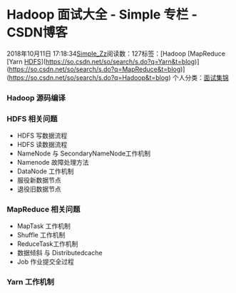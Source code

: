 # Hadoop  面试大全 - Simple 专栏 - CSDN博客
2018年10月11日 17:18:34[Simple_Zz](https://me.csdn.net/love284969214)阅读数：127标签：[Hadoop																[MapReduce																[Yarn																[HDFS](https://so.csdn.net/so/search/s.do?q=HDFS&t=blog)](https://so.csdn.net/so/search/s.do?q=Yarn&t=blog)](https://so.csdn.net/so/search/s.do?q=MapReduce&t=blog)](https://so.csdn.net/so/search/s.do?q=Hadoop&t=blog)
个人分类：[面试集锦](https://blog.csdn.net/love284969214/article/category/8011264)
### Hadoop 源码编译
### HDFS 相关问题
- HDFS 写数据流程
- HDFS 读数据流程
- NameNode 与 SecondaryNameNode工作机制
- Namenode 故障处理方法
- DataNode 工作机制
- 服役新数据节点
- 退役旧数据节点
### MapReduce 相关问题
- MapTask 工作机制 
- Shuffle 工作机制
- ReduceTask工作机制
- 数据倾斜 与 Distributedcache
- Job 作业提交全过程
### Yarn 工作机制
